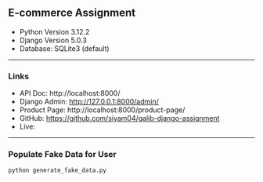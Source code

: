 ## E-commerce Assignment

* Python Version 3.12.2
* Django Version 5.0.3
* Database: SQLite3 (default)

<hr/>

### Links

* API Doc: http://localhost:8000/
* Django Admin: http://127.0.0.1:8000/admin/
* Product Page: http://localhost:8000/product-page/
* GitHub: https://github.com/siyam04/galib-django-assignment
* Live: 

<hr/>

### Populate Fake Data for User

```
python generate_fake_data.py
```
